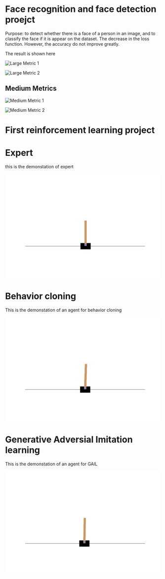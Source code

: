 # Face recognition and face detection proejct
Purpose: to detect whether there is a face of a person in an image, and to classify the face if it is appear on the dataset. The decrease in the loss function. However, the accuracy do not improve greatly.

The result is shown here

![Large Metric 1](path/to/large_metric_1.png)

![Large Metric 2](path/to/large_metric_2.png)

## Medium Metrics

![Medium Metric 1](path/to/medium_metric_1.png)

![Medium Metric 2](path/to/medium_metric_2.png)

# First reinforcement learning project

# Expert 
this is the demonstation of expert

![Alt Text](gym_animation.gif)

# Behavior cloning
This is the demonstation of an agent for behavior cloning

![Alt Text](behavior_cloning.gif)

# Generative Adversial Imitation learning
This is the demonstation of an agent for GAIL

![Alt Text](GAIL.gif)